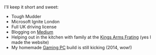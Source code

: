 I'll keep it short and sweet:
  
- Tough Mudder
- Microsoft Ignite London
- Full UK driving license
- Blogging on <a href="https://medium.com/@ahewitt_89859" target="_blank">Medium</a>
- Helping out in the kitchen with family at the [Kings Arms Frating](https://www.thekingsarmsfrating.co.uk/) (yes I made the website)
- My homemade <a href="https://pcpartpicker.com/b/WvTWGX" target="_blank">Gaming PC</a> build is still kicking (2014, wow!)
